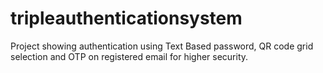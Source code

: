 # tripleauthenticationsystem
Project showing authentication using Text Based password, QR code grid selection and OTP on registered email for higher security.
